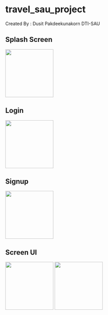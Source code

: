 # travel_sau_project

Created By : Dusit Pakdeekunakorn DTI-SAU

## Splash Screen
<image src="https://github.com/Dusit65/travel_sau_project/blob/main/spsrc.jpg" width="150px">

## Login

<image src="https://github.com/Dusit65/travel_sau_project/blob/main/login.jpg" width="150px">

## Signup

<image src="https://github.com/Dusit65/travel_sau_project/blob/main/signup.jpg" width="150px">

## Screen UI

<image src="https://github.com/Dusit65/travel_sau_project/blob/main/ui1.jpg" width="150px">
  
<image src="https://github.com/Dusit65/travel_sau_project/blob/main/addtravel.jpg" width="150px">




